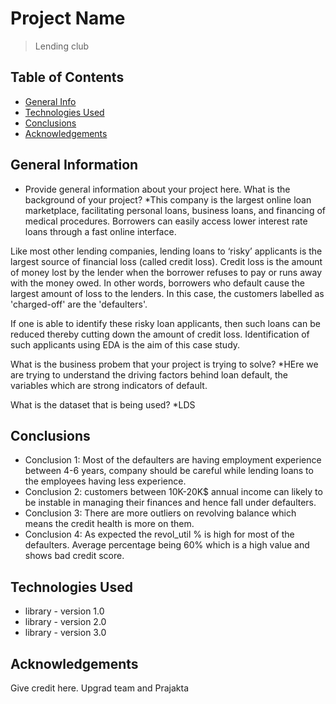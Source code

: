 # Project Name
> Lending club


## Table of Contents
* [General Info](#general-information)
* [Technologies Used](#technologies-used)
* [Conclusions](#conclusions)
* [Acknowledgements](#acknowledgements)



## General Information
- Provide general information about your project here.
What is the background of your project?
*This company is the largest online loan marketplace, facilitating personal loans, business loans, and financing of medical procedures. Borrowers can easily access lower interest rate loans through a fast online interface. 

Like most other lending companies, lending loans to ‘risky’ applicants is the largest source of financial loss (called credit loss). Credit loss is the amount of money lost by the lender when the borrower refuses to pay or runs away with the money owed. In other words, borrowers who default cause the largest amount of loss to the lenders. In this case, the customers labelled as 'charged-off' are the 'defaulters'. 

If one is able to identify these risky loan applicants, then such loans can be reduced thereby cutting down the amount of credit loss. Identification of such applicants using EDA is the aim of this case study.

What is the business probem that your project is trying to solve?
*HEre we are trying to understand the driving factors behind loan default, the variables which are strong indicators of default.

What is the dataset that is being used?
*LDS


## Conclusions
- Conclusion 1: Most of the defaulters are having employment experience between 4-6 years, company should be careful while lending loans to the employees having less experience.
- Conclusion 2: customers between 10K-20K$ annual income can likely to be instable in managing their finances and hence fall under defaulters.
- Conclusion 3: There are more outliers on revolving balance which means the credit health is more on them.
- Conclusion 4: As expected the revol_util % is high for most of the defaulters. Average percentage being 60% which is a high value and shows bad credit score.


## Technologies Used
- library - version 1.0
- library - version 2.0
- library - version 3.0

<!-- As the libraries versions keep on changing, it is recommended to mention the version of library used in this project -->

## Acknowledgements
Give credit here.
Upgrad team and Prajakta


